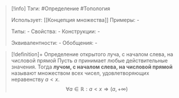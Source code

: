> [!info]
> Тэги: #Определение #Топология  
> 
> Использует: [[Концепция множества]]
> Примеры: *-*
> 
> Типы: *-*
> Свойства: *-*
> Конструкции: *-*
> 
> Эквивалентности: *-*
> Обобщения: *-*

> [!definition]+ Определение открытого луча, с началом слева, на числовой прямой
> Пусть $a$ принимает любые действительные значения. Тогда **лучом, с началом слева, на числовой прямой** называют множеством всех чисел, удовлетворяющих неравенству $a < x$.
> $$\forall a \in \mathbb R: a < x \Rightarrow (a, +\infty)$$